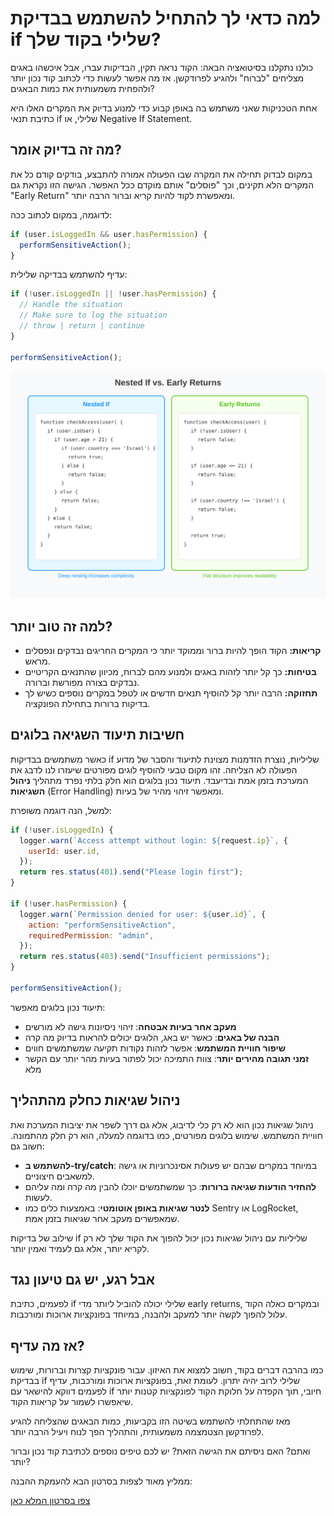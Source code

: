 # למה כדאי לך להתחיל להשתמש בבדיקת if שלילי בקוד שלך?

כולנו נתקלנו בסיטואציה הבאה: הקוד נראה תקין, הבדיקות עברו, אבל איכשהו באגים מצליחים \"לברוח\" ולהגיע לפרודקשן. אז מה אפשר לעשות כדי לכתוב קוד נכון יותר ולהפחית משמעותית את כמות הבאגים?

אחת הטכניקות שאני משתמש בה באופן קבוע כדי למנוע בדיוק את המקרים האלו היא כתיבת תנאי if שלילי, או Negative If Statement.

## מה זה בדיוק אומר?

במקום לבדוק תחילה את המקרה שבו הפעולה אמורה להתבצע, בודקים קודם כל את המקרים הלא תקינים, וכך \"פוסלים\" אותם מוקדם ככל האפשר. הגישה הזו נקראת גם \"Early Return\" ומאפשרת לקוד להיות קריא וברור הרבה יותר.

לדוגמה, במקום לכתוב ככה:

```javascript
if (user.isLoggedIn && user.hasPermission) {
  performSensitiveAction();
}
```

עדיף להשתמש בבדיקה שלילית:

```javascript
if (!user.isLoggedIn || !user.hasPermission) {
  // Handle the situation
  // Make sure to log the situation
  // throw | return | continue
}

performSensitiveAction();
```

![](./animation.svg)

## למה זה טוב יותר?

- **קריאות:** הקוד הופך להיות ברור וממוקד יותר כי המקרים החריגים נבדקים ונפסלים מראש.
- **בטיחות:** כך קל יותר לזהות באגים ולמנוע מהם לברוח, מכיוון שהתנאים הקריטיים נבדקים בצורה מפורשת וברורה.
- **תחזוקה:** הרבה יותר קל להוסיף תנאים חדשים או לטפל במקרים נוספים כשיש לך בדיקות ברורות בתחילת הפונקציה.

## חשיבות תיעוד השגיאה בלוגים

כאשר משתמשים בבדיקות if שליליות, נוצרת הזדמנות מצוינת לתיעוד והסבר של מדוע הפעולה לא הצליחה. זהו מקום טבעי להוסיף לוגים מפורטים שיעזרו לנו לדבג את המערכת בזמן אמת ובדיעבד. תיעוד נכון בלוגים הוא חלק בלתי נפרד מתהליך **ניהול השגיאות** (Error Handling) ומאפשר זיהוי מהיר של בעיות.

למשל, הנה דוגמה משופרת:

```javascript
if (!user.isLoggedIn) {
  logger.warn(`Access attempt without login: ${request.ip}`, {
    userId: user.id,
  });
  return res.status(401).send("Please login first");
}

if (!user.hasPermission) {
  logger.warn(`Permission denied for user: ${user.id}`, {
    action: "performSensitiveAction",
    requiredPermission: "admin",
  });
  return res.status(403).send("Insufficient permissions");
}

performSensitiveAction();
```

תיעוד נכון בלוגים מאפשר:

- **מעקב אחר בעיות אבטחה**: זיהוי ניסיונות גישה לא מורשים
- **הבנה של באגים**: כאשר יש באג, הלוגים יכולים להראות בדיוק מה קרה
- **שיפור חוויית המשתמש**: אפשר לזהות נקודות תקיעה שמשתמשים חווים
- **זמני תגובה מהירים יותר**: צוות התמיכה יכול לפתור בעיות מהר יותר עם הקשר מלא

## ניהול שגיאות כחלק מהתהליך

ניהול שגיאות נכון הוא לא רק כלי לדיבוג, אלא גם דרך לשפר את יציבות המערכת ואת חוויית המשתמש. שימוש בלוגים מפורטים, כמו בדוגמה למעלה, הוא רק חלק מהתמונה. חשוב גם:

- **להשתמש ב-try/catch**: במיוחד במקרים שבהם יש פעולות אסינכרוניות או גישה למשאבים חיצוניים.
- **להחזיר הודעות שגיאה ברורות**: כך שמשתמשים יוכלו להבין מה קרה ומה עליהם לעשות.
- **לנטר שגיאות באופן אוטומטי**: באמצעות כלים כמו Sentry או LogRocket, שמאפשרים מעקב אחר שגיאות בזמן אמת.

שילוב של בדיקות if שליליות עם ניהול שגיאות נכון יכול להפוך את הקוד שלך לא רק לקריא יותר, אלא גם לעמיד ואמין יותר.

## אבל רגע, יש גם טיעון נגד

לפעמים, כתיבת if שלילי יכולה להוביל ליותר מדי early returns, ובמקרים כאלה הקוד עלול להפוך לקשה יותר למעקב ולהבנה, במיוחד בפונקציות ארוכות ומורכבות.

## אז מה עדיף?

כמו בהרבה דברים בקוד, חשוב למצוא את האיזון. עבור פונקציות קצרות וברורות, שימוש בבדיקת if שלילי לרוב יהיה יתרון. לעומת זאת, בפונקציות ארוכות ומורכבות, עדיף לפעמים דווקא להישאר עם if חיובי, תוך הקפדה על חלוקת הקוד לפונקציות קטנות יותר שיאפשרו לשמור על קריאות הקוד.

מאז שהתחלתי להשתמש בשיטה הזו בקביעות, כמות הבאגים שהצליחה להגיע לפרודקשן הצטמצמה משמעותית, והתהליך הפך לנוח ויעיל הרבה יותר.

ואתם? האם ניסיתם את הגישה הזאת? יש לכם טיפים נוספים לכתיבת קוד נכון וברור יותר?

ממליץ מאוד לצפות בסרטון הבא להעמקת ההבנה:

[צפו בסרטון המלא כאן](https://www.youtube.com/watch?v=CFRhGnuXG-4&ab_channel=CodeAesthetic)
